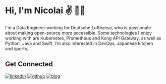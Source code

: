 # Hi, I'm Nicolai ✌️ 👨‍💻

I'm a Data Engineer working for Deutsche Lufthansa, who is passionate about making open-source more accessible. Some technologies I enjoy working with are Kubernetes, Prometheus and Kong API Gateway, as well as Python, Java and Swift. I'm also interested in DevOps, Japanese kitchen and sports.

## Get Connected

[![linkedin](https://img.shields.io/badge/linkedin.com-%23000000.svg?&style=flat&logo=linkedin&logoColor=white)](https://www.linkedin.com/in/nicolai92/)
[![github](https://img.shields.io/badge/github.com-%23100000.svg?&style=flat&logo=github&logoColor=white)](https://github.com/nicolai92)
[![blog](https://img.shields.io/badge/nicolai92.com-%23000000.svg?&style=flat&logo=react&logoColor=white)](https://nicolai92.com)
